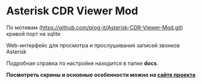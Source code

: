 # Asterisk CDR Viewer Mod
По мотивам (https://github.com/prog-it/Asterisk-CDR-Viewer-Mod.git)
кривой порт на sqlite

Web-интерфейс для просмотра и прослушивания записей звонков Asterisk

Подробная справка по настройке находится в папке **docs**.

**Посмотреть скрины и основные особенности можно на [сайте проекта](https://github.com/dgr232/my-app.git)**
